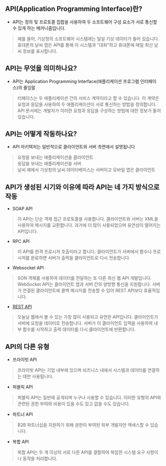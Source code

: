 ## API(Application Programming Interface)란?
- API는 정의 및 프로토콜 집합을 사용하여 두 소프트웨어 구성 요소가 서로 통신할 수 있게 하는 메커니즘입니다.
> 예를 들어, 기상청의 소프트웨어 시스템에는 일일 기상 데이터가 들어 있습니다. 휴대폰의 날씨 앱은 API를 통해 이 시스템과 "대화"하고 휴대폰에 매일 최신 날씨 정보를 표시합니다.

## API는 무엇을 의미하나요?
- API는 Application Programming Interface(애플리케이션 프로그램 인터페이스)의 줄임말
> 터페이스는 두 애플리케이션 간의 서비스 계약이라고 할 수 있습니다. 이 계약은 요청과 응답을 사용하여 두 애플리케이션이 서로 통신하는 방법을 정의합니다. API 문서에는 개발자가 이러한 요청과 응답을 구성하는 방법에 대한 정보가 들어 있습니다.

## API는 어떻게 작동하나요?
- API 아키텍처는 일반적으로 클라이언트와 서버 측면에서 설명됩니다
> 요청을 보내는 애플리케이션을 클라이언트  
> 응답을 보내는 애플리케이션을 서버  
> 날씨 예에서 기상청의 날씨 데이터베이스는 서버이고 모바일 앱은 클라이언트  

## API가 생성된 시기와 이유에 따라 API는 네 가지 방식으로 작동
- SOAP API
> 이 API는 단순 객체 접근 프로토콜을 사용합니다. 클라이언트와 서버는 XML을 사용하여 메시지를 교환합니다. 과거에 더 많이 사용되었으며 유연성이 떨어지는 API입니다.
- RPC API
> 이 API를 원격 프로시저 호출이라고 합니다. 클라이언트가 서버에서 함수나 프로시저를 완료하면 서버가 출력을 클라이언트로 다시 전송합니다.
- Websocket API
> SON 객체를 사용하여 데이터를 전달하는 또 다른 최신 웹 API 개발입니다. WebSocket API는 클라이언트 앱과 서버 간의 양방향 통신을 지원합니다. 서버가 연결된 클라이언트에 콜백 메시지를 전송할 수 있어 REST API보다 효율적입니다.
- [REST API](https://github.com/whitewise95/TIL/blob/main/server/REST%20API.md)
>오늘날 웹에서 볼 수 있는 가장 많이 사용되고 유연한 API입니다. 클라이언트가 서버에 요청을 데이터로 전송합니다. 서버가 이 클라이언트 입력을 사용하여 내부 함수를 시작하고 출력 데이터를 다시 클라이언트에 반환합니다.

## API의 다른 유형
- 프라이빗 API
> 프라이빗 API는 기업 내부에 있으며 비즈니스 내에서 시스템과 데이터를 연결하는 데만 사용됩니다.
- 퍼블릭 API 
> 퍼블릭 API는 일반에 공개되며 누구나 사용할 수 있습니다. 이러한 유형의 API와 관련된 권한 부여와 비용이 있을 수도 있고 없을 수도 있습니다.
- 파트너 API 
> B2B 파트너십을 지원하기 위해 권한이 부여된 외부 개발자만 액세스할 수 있습니다.
- 복합 API 
> 복합 API는 두 개 이상의 서로 다른 API를 결합하여 복잡한 시스템 요구 사항이나 동작을 처리합니다. 

